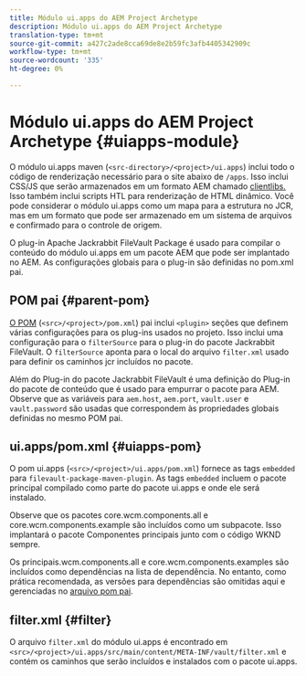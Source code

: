 ```yaml
---
title: Módulo ui.apps do AEM Project Archetype
description: Módulo ui.apps do AEM Project Archetype
translation-type: tm+mt
source-git-commit: a427c2ade8cca69de8e2b59fc3afb4405342909c
workflow-type: tm+mt
source-wordcount: '335'
ht-degree: 0%

---
```



# Módulo ui.apps do AEM Project Archetype {#uiapps-module}

O módulo ui.apps maven (`<src-directory>/<project>/ui.apps`) inclui todo o código de renderização necessário para o site abaixo de `/apps`. Isso inclui CSS/JS que serão armazenados em um formato AEM chamado [clientlibs.](uifrontend.md#clientlibs) Isso também inclui scripts HTL para renderização de HTML dinâmico. Você pode considerar o módulo ui.apps como um mapa para a estrutura no JCR, mas em um formato que pode ser armazenado em um sistema de arquivos e confirmado para o controle de origem.

O plug-in Apache Jackrabbit FileVault Package é usado para compilar o conteúdo do módulo ui.apps em um pacote AEM que pode ser implantado no AEM. As configurações globais para o plug-in são definidas no pom.xml pai.

## POM pai {#parent-pom}

[O POM](/help/developing/archetype/using.md#parent-pom) (`<src>/<project>/pom.xml`) pai inclui  `<plugin>` seções que definem várias configurações para os plug-ins usados no projeto. Isso inclui uma configuração para o `filterSource` para o plug-in do pacote Jackrabbit FileVault. O `filterSource` aponta para o local do arquivo `filter.xml` usado para definir os caminhos jcr incluídos no pacote.

Além do Plug-in do pacote Jackrabbit FileVault é uma definição do Plug-in do pacote de conteúdo que é usado para empurrar o pacote para AEM. Observe que as variáveis para `aem.host`, `aem.port`, `vault.user` e `vault.password` são usadas que correspondem às propriedades globais definidas no mesmo POM pai.

## ui.apps/pom.xml {#uiapps-pom}

O pom ui.apps (`<src>/<project>/ui.apps/pom.xml`) fornece as tags `embedded` para `filevault-package-maven-plugin`. As tags `embedded` incluem o pacote principal compilado como parte do pacote ui.apps e onde ele será instalado.

Observe que os pacotes core.wcm.components.all e core.wcm.components.example são incluídos como um subpacote. Isso implantará o pacote Componentes principais junto com o código WKND sempre.

Os principais.wcm.components.all e core.wcm.components.examples são incluídos como dependências na lista de dependência. No entanto, como prática recomendada, as versões para dependências são omitidas aqui e gerenciadas no [arquivo pom pai](/help/developing/archetype/using.md#core-components).

## filter.xml {#filter}

O arquivo `filter.xml` do módulo ui.apps é encontrado em `<src>/<project>/ui.apps/src/main/content/META-INF/vault/filter.xml` e contém os caminhos que serão incluídos e instalados com o pacote ui.apps.
